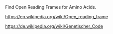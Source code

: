 Find Open Reading Frames for Amino Acids.

https://en.wikipedia.org/wiki/Open_reading_frame

https://de.wikipedia.org/wiki/Genetischer_Code
